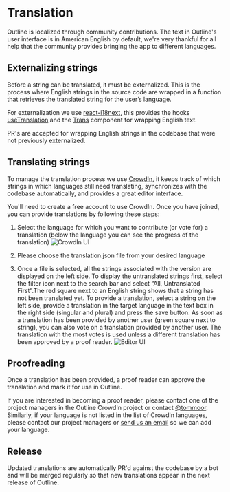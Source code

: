 # Translation

Outline is localized through community contributions. The text in Outline's user interface is in American English by default, we're very thankful for all help that the community provides bringing the app to different languages. 

## Externalizing strings

Before a string can be translated, it must be externalized. This is the process where English strings in the source code are wrapped in a function that retrieves the translated string for the user’s language.

For externalization we use [react-i18next](https://react.i18next.com/), this provides the hooks [useTranslation](https://react.i18next.com/latest/usetranslation-hook) and the [Trans](https://react.i18next.com/latest/trans-component) component for wrapping English text.

PR's are accepted for wrapping English strings in the codebase that were not previously externalized.

## Translating strings

To manage the translation process we use [CrowdIn](https://translate.bytebook.ai/), it keeps track of which strings in which languages still need translating, synchronizes with the codebase automatically, and provides a great editor interface.

You'll need to create a free account to use CrowdIn. Once you have joined, you can provide translations by following these steps:

1. Select the language for which you want to contribute (or vote for) a translation (below the language you can see the progress of the translation)
![CrowdIn UI](https://i.imgur.com/AkbDY60.png)

2. Please choose the translation.json file from your desired language

3. Once a file is selected, all the strings associated with the version are displayed on the left side. To display the untranslated strings first, select the filter icon next to the search bar and select “All, Untranslated First”.The red square next to an English string shows that a string has not been translated yet. To provide a translation, select a string on the left side, provide a translation in the target language in the text box in the right side (singular and plural) and press the save button. As soon as a translation has been provided by another user (green square next to string), you can also vote on a translation provided by another user. The translation with the most votes is used unless a different translation has been approved by a proof reader. ![Editor UI](https://i.imgur.com/pldZCRs.png)

## Proofreading

Once a translation has been provided, a proof reader can approve the translation and mark it for use in Outline.

If you are interested in becoming a proof reader, please contact one of the project managers in the Outline CrowdIn project or contact [@tommoor](https://github.com/tommoor). Similarly, if your language is not listed in the list of CrowdIn languages, please contact our project managers or [send us an email](https://www.bytebook.ai/contact) so we can add your language.

## Release

Updated translations are automatically PR'd against the codebase by a bot and will be merged regularly so that new translations appear in the next release of Outline.